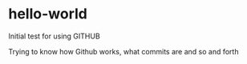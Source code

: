 # hello-world
Initial test for using GITHUB

Trying to know how Github works, what commits are and so and forth
